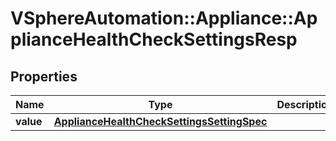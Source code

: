 # VSphereAutomation::Appliance::ApplianceHealthCheckSettingsResp

## Properties
Name | Type | Description | Notes
------------ | ------------- | ------------- | -------------
**value** | [**ApplianceHealthCheckSettingsSettingSpec**](ApplianceHealthCheckSettingsSettingSpec.md) |  | 


